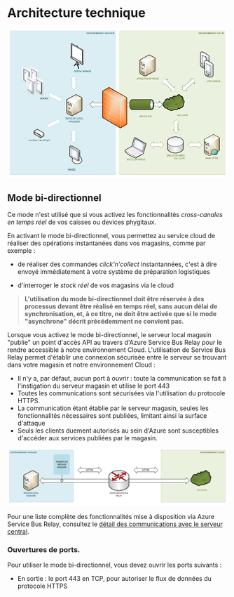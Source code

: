 # Architecture technique


![architecture-serveurlocalglobal](images/architecture-serveurlocalglobal.png)

## Mode bi-directionnel

Ce mode n'est utilisé que si vous activez les fonctionnalités _cross-canales en temps réel_ de vos caisses ou devices phygitaux.

En activant le mode bi-directionnel, vous permettez au service cloud de réaliser des opérations instantanées dans vos magasins, comme par exemple :

- de réaliser des commandes _click'n'collect_ instantannées, c'est à dire envoyé immédiatement à votre système de préparation logistiques

- d'interroger le _stock réel_ de vos magasins via le cloud

> **L'utilisation du mode bi-directionnel doit être réservée à des processus devant être réalisé en temps réel, sans aucun délai de synchronisation, et, à ce titre, ne doit être activée que si le mode "asynchrone" décrit précédemment ne convient pas.**

Lorsque vous activez le mode bi-directionnel, le serveur local magasin "publie" un point d'accès API au travers d'Azure Service Bus Relay pour le rendre accessible à notre environnement Cloud. L'utilisation de Service Bus Relay permet d'établir une connexion sécurisée entre le serveur se trouvant dans votre magasin et notre environnement Cloud :

*   Il n'y a, par défaut, aucun port à ouvrir : toute la communication se fait à l'instigation du serveur magasin et utilise le port 443
*   Toutes les communications sont sécurisées via l'utilisation du protocole HTTPS.
*   La communication étant établie par le serveur magasin, seules les fonctionnalités nécessaires sont publiées, limitant ainsi la surface d'attaque
*   Seuls les clients duement autorisés au sein d'Azure sont susceptibles d'accéder aux services publiées par le magasin.

![architecture-serveurlocalconnexion](images/architecture-serveurlocalconnexion.png)

Pour une liste complète des fonctionnalités mise à disposition via Azure Service Bus Relay, consultez le [détail des communications avec le serveur central](/technique/on-premise/storeserver/fonctionnalites-integration.md).

### Ouvertures de ports.

Pour utiliser le mode bi-directionnel, vous devez ouvrir les ports suivants :

*   En sortie : le port 443 en TCP, pour autoriser le flux de données du protocole HTTPS